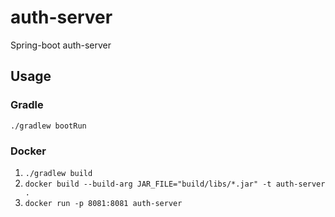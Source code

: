 # auth-server
Spring-boot auth-server

## Usage

### Gradle
`./gradlew bootRun`

### Docker
1. `./gradlew build`
2. `docker build --build-arg JAR_FILE="build/libs/*.jar" -t auth-server .`
3. `docker run -p 8081:8081 auth-server`
